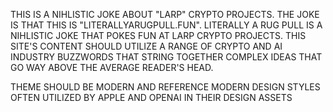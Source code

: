 THIS IS A NIHLISTIC JOKE ABOUT "LARP" CRYPTO PROJECTS. THE JOKE IS THAT THIS IS "LITERALLYARUGPULL.FUN". LITERALLY A RUG PULL IS A NIHLISTIC JOKE THAT POKES FUN AT LARP CRYPTO PROJECTS. THIS SITE'S CONTENT SHOULD UTILIZE A RANGE OF CRYPTO AND AI INDUSTRY BUZZWORDS THAT STRING TOGETHER COMPLEX IDEAS THAT GO WAY ABOVE THE AVERAGE READER'S HEAD. 

THEME SHOULD BE MODERN AND REFERENCE MODERN DESIGN STYLES OFTEN UTILIZED BY APPLE AND OPENAI IN THEIR DESIGN ASSETS